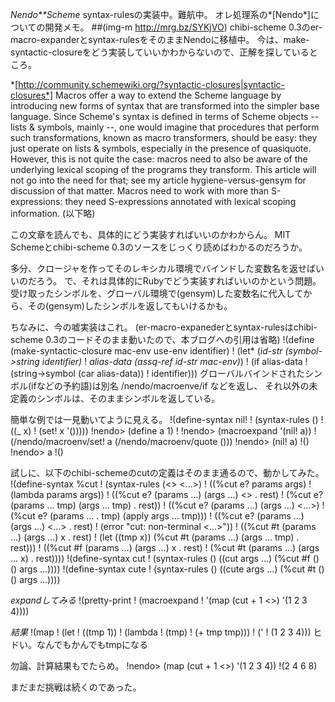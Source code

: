 *Nendo**Scheme* syntax-rulesの実装中。難航中。
オレ処理系の*[Nendo*]についての開発メモ。
 ##(img-m http://mrg.bz/SYKjVO)
chibi-scheme 0.3のer-macro-expanderとsyntax-rulesをそのままNendoに移植中。
今は、make-syntactic-closureをどう実装していいかわからないので、正解を探しているところ。

 *[http://community.schemewiki.org/?syntactic-closures|syntactic-closures*]
 Macros offer a way to extend the Scheme language by introducing new
 forms of syntax that are transformed into the simpler base
 language. Since Scheme's syntax is defined in terms of Scheme objects
 -- lists & symbols, mainly --, one would imagine that procedures that
 perform such transformations, known as macro transformers, should be
 easy: they just operate on lists & symbols, especially in the presence
 of quasiquote. However, this is not quite the case: macros need to
 also be aware of the underlying lexical scoping of the programs they
 transform. This article will not go into the need for that; see my
 article hygiene-versus-gensym for discussion of that matter. Macros
 need to work with more than S-expressions: they need S-expressions
 annotated with lexical scoping information.
 (以下略)

この文章を読んでも、具体的にどう実装すればいいのかわからん。
MIT Schemeとchibi-scheme 0.3のソースをじっくり読めばわかるのだろうか。

多分、クロージャを作ってそのレキシカル環境でバインドした変数名を返せばいいのだろう。
で、それは具体的にRubyでどう実装すればいいのかという問題。
受け取ったシンボルを、グローバル環境で(gensym)した変数名に代入してから、その(gensym)したシンボルを返してもいけるかも。

ちなみに、今の嘘実装はこれ。
(er-macro-expanederとsyntax-rulesはchibi-scheme 0.3のコードそのまま動いたので、本ブログへの引用は省略)
!(define (make-syntactic-closure mac-env use-env identifier)
!  (let* (*id-str     (symbol->string identifier)*
!         *alias-data (assq-ref id-str mac-env)*)
!    (if alias-data
!        (string->symbol (car alias-data))
!        identifier)))
グローバルバインドされたシンボル(ifなどの予約語)は別名 /nendo/macroenve/if などを返し、
それ以外の未定義のシンボルは、そのままシンボルを返している。

簡単な例では一見動いてように見える。
!(define-syntax nil!
!  (syntax-rules ()
!    ((_ x)
!     (set! x '()))))
!nendo> (define a 1)
!
!nendo> (macroexpand '(nil! a))
!(/nendo/macroenv/set! a (/nendo/macroenv/quote ()))
!nendo> (nil! a)
!()
!nendo> a
!()

試しに、以下のchibi-schemeのcutの定義はそのまま通るので、動かしてみた。
!(define-syntax %cut
!  (syntax-rules (<> <...>)
!    ((%cut e? params args)
!     (lambda params args))
!    ((%cut e? (params ...) (args ...) <> . rest)
!     (%cut e? (params ... tmp) (args ... tmp) . rest))
!    ((%cut e? (params ...) (args ...) <...>)
!     (%cut e? (params ... . tmp) (apply args ... tmp)))
!    ((%cut e? (params ...) (args ...) <...> . rest)
!     (error "cut: non-terminal <...>"))
!    ((%cut #t (params ...) (args ...) x . rest)
!     (let ((tmp x)) (%cut #t (params ...) (args ... tmp) . rest)))
!    ((%cut #f (params ...) (args ...) x . rest)
!     (%cut #t (params ...) (args ... x) . rest))))
!(define-syntax cut
!  (syntax-rules () ((cut args ...) (%cut #f () () args ...))))
!(define-syntax cute
!  (syntax-rules () ((cute args ...) (%cut #t () () args ...))))

*expandしてみる*
!(pretty-print
! (macroexpand
!  '(map (cut + 1 <>) '(1 2 3 4))))

*結果*
!(map
! (let
!  ((tmp 1))
!  (lambda
!   (tmp)
!   (+ tmp tmp)))
! ('
!  (1 2 3 4)))
ヒドい。なんでもかんでもtmpになる

勿論、計算結果もでたらめ。
!nendo> (map (cut + 1 <>) '(1 2 3 4))
!(2 4 6 8)

まだまだ挑戦は続くのであった。
